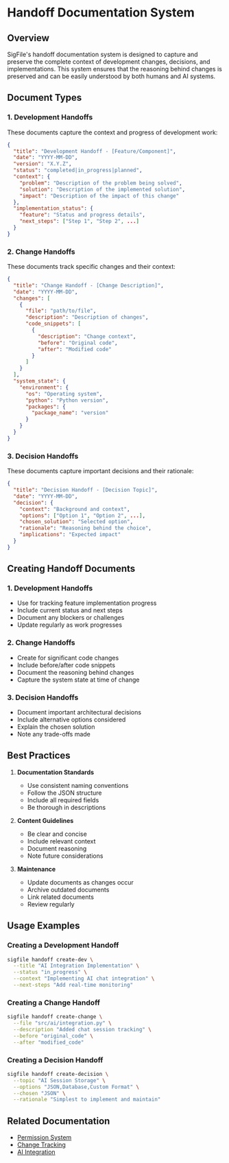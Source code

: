 # Handoff Documentation System

## Overview
SigFile's handoff documentation system is designed to capture and preserve the complete context of development changes, decisions, and implementations. This system ensures that the reasoning behind changes is preserved and can be easily understood by both humans and AI systems.

## Document Types

### 1. Development Handoffs
These documents capture the context and progress of development work:

```json
{
  "title": "Development Handoff - [Feature/Component]",
  "date": "YYYY-MM-DD",
  "version": "X.Y.Z",
  "status": "completed|in_progress|planned",
  "context": {
    "problem": "Description of the problem being solved",
    "solution": "Description of the implemented solution",
    "impact": "Description of the impact of this change"
  },
  "implementation_status": {
    "feature": "Status and progress details",
    "next_steps": ["Step 1", "Step 2", ...]
  }
}
```

### 2. Change Handoffs
These documents track specific changes and their context:

```json
{
  "title": "Change Handoff - [Change Description]",
  "date": "YYYY-MM-DD",
  "changes": [
    {
      "file": "path/to/file",
      "description": "Description of changes",
      "code_snippets": [
        {
          "description": "Change context",
          "before": "Original code",
          "after": "Modified code"
        }
      ]
    }
  ],
  "system_state": {
    "environment": {
      "os": "Operating system",
      "python": "Python version",
      "packages": {
        "package_name": "version"
      }
    }
  }
}
```

### 3. Decision Handoffs
These documents capture important decisions and their rationale:

```json
{
  "title": "Decision Handoff - [Decision Topic]",
  "date": "YYYY-MM-DD",
  "decision": {
    "context": "Background and context",
    "options": ["Option 1", "Option 2", ...],
    "chosen_solution": "Selected option",
    "rationale": "Reasoning behind the choice",
    "implications": "Expected impact"
  }
}
```

## Creating Handoff Documents

### 1. Development Handoffs
- Use for tracking feature implementation progress
- Include current status and next steps
- Document any blockers or challenges
- Update regularly as work progresses

### 2. Change Handoffs
- Create for significant code changes
- Include before/after code snippets
- Document the reasoning behind changes
- Capture the system state at time of change

### 3. Decision Handoffs
- Document important architectural decisions
- Include alternative options considered
- Explain the chosen solution
- Note any trade-offs made

## Best Practices

1. **Documentation Standards**
   - Use consistent naming conventions
   - Follow the JSON structure
   - Include all required fields
   - Be thorough in descriptions

2. **Content Guidelines**
   - Be clear and concise
   - Include relevant context
   - Document reasoning
   - Note future considerations

3. **Maintenance**
   - Update documents as changes occur
   - Archive outdated documents
   - Link related documents
   - Review regularly

## Usage Examples

### Creating a Development Handoff
```bash
sigfile handoff create-dev \
  --title "AI Integration Implementation" \
  --status "in_progress" \
  --context "Implementing AI chat integration" \
  --next-steps "Add real-time monitoring"
```

### Creating a Change Handoff
```bash
sigfile handoff create-change \
  --file "src/ai/integration.py" \
  --description "Added chat session tracking" \
  --before "original_code" \
  --after "modified_code"
```

### Creating a Decision Handoff
```bash
sigfile handoff create-decision \
  --topic "AI Session Storage" \
  --options "JSON,Database,Custom Format" \
  --chosen "JSON" \
  --rationale "Simplest to implement and maintain"
```

## Related Documentation
- [Permission System](permissions.md)
- [Change Tracking](../advanced/change_tracking.md)
- [AI Integration](../advanced/ai_integration.md) 